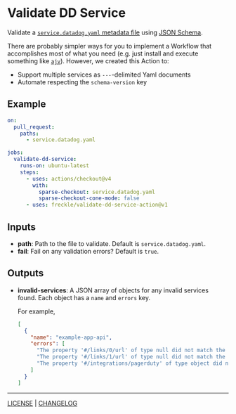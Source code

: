 # Validate DD Service

Validate a [`service.datadog.yaml` metadata file][dd-docs] using [JSON
Schema][jsonschema-docs].

[dd-docs]: https://docs.datadoghq.com/service_catalog/adding_metadata/#service-definition-yaml-files
[jsonschema-docs]: https://json-schema.org/

There are probably simpler ways for you to implement a Workflow that
accomplishes most of what you need (e.g. just install and execute something like
[`ajv`][ajv]). However, we created this Action to:

- Support multiple services as `---`-delimited Yaml documents
- Automate respecting the `schema-version` key

[ajv]: https://github.com/ajv-validator/ajv-cli#readme

## Example

```yaml
on:
  pull_request:
    paths:
      - service.datadog.yaml

jobs:
  validate-dd-service:
    runs-on: ubuntu-latest
    steps:
      - uses: actions/checkout@v4
        with:
          sparse-checkout: service.datadog.yaml
          sparse-checkout-cone-mode: false
      - uses: freckle/validate-dd-service-action@v1
```

## Inputs

- **path**: Path to the file to validate. Default is `service.datadog.yaml`.
- **fail**: Fail on any validation errors? Default is `true`.

## Outputs

- **invalid-services**: A JSON array of objects for any invalid services found.
  Each object has a `name` and `errors` key.

  For example,

  ```json
  [
    {
      "name": "example-app-api",
      "errors": [
        "The property '#/links/0/url' of type null did not match the following type: string in schema 0afde55a-9ab5-543c-b02a-06065d9d613e#",
        "The property '#/links/1/url' of type null did not match the following type: string in schema 0afde55a-9ab5-543c-b02a-06065d9d613e#",
        "The property '#/integrations/pagerduty' of type object did not match the following type: string in schema 0afde55a-9ab5-543c-b02a-06065d9d613e"
      ]
    }
  ]
  ```

---

[LICENSE](./LICENSE) | [CHANGELOG](./CHANGELOG)
